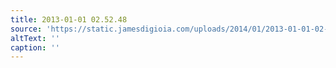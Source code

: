 ```yaml
---
title: 2013-01-01 02.52.48
source: 'https://static.jamesdigioia.com/uploads/2014/01/2013-01-01-02-52-48-scaled.jpg'
altText: ''
caption: ''
---
```


